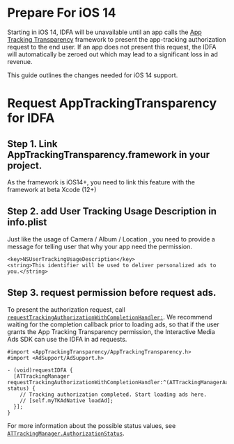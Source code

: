 # Prepare For iOS 14

Starting in iOS 14, IDFA will be unavailable until an app calls the [App Tracking Transparency](https://developer.apple.com/documentation/apptrackingtransparency) framework to present the app-tracking authorization request to the end user. If an app does not present this request, the IDFA will automatically be zeroed out which may lead to a significant loss in ad revenue.

This guide outlines the changes needed for iOS 14 support.

# Request AppTrackingTransparency for IDFA

## Step 1. Link AppTrackingTransparency.framework in your project.

As the framework is iOS14+, you need to link this feature with the framework at beta Xcode (12+)

## Step 2. add User Tracking Usage Description in info.plist

Just like the usage of Camera / Album / Location , you need to provide a message for telling user that why your app need the permission.

```
<key>NSUserTrackingUsageDescription</key>
<string>This identifier will be used to deliver personalized ads to you.</string>
```

## Step 3. request permission before request ads.

To present the authorization request, call [`requestTrackingAuthorizationWithCompletionHandler:`](https://developer.apple.com/documentation/apptrackingtransparency/attrackingmanager/3547037-requesttrackingauthorization). We recommend waiting for the completion callback prior to loading ads, so that if the user grants the App Tracking Transparency permission, the Interactive Media Ads SDK can use the IDFA in ad requests.

```
#import <AppTrackingTransparency/AppTrackingTransparency.h>
#import <AdSupport/AdSupport.h>

- (void)requestIDFA {
  [ATTrackingManager requestTrackingAuthorizationWithCompletionHandler:^(ATTrackingManagerAuthorizationStatus status) {
    // Tracking authorization completed. Start loading ads here.
    // [self.myTKAdNative loadAd];
  }];
}
```

For more information about the possible status values, see [`ATTrackingManager.AuthorizationStatus`](https://developer.apple.com/documentation/apptrackingtransparency/attrackingmanager/authorizationstatus).



